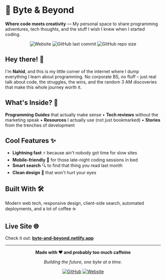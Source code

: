 # 🚀 Byte & Beyond

**Where code meets creativity** — My personal space to share programming adventures, tech thoughts, and the stuff I wish I knew when I started coding.

<div align="center">

![Website](https://img.shields.io/website?url=https%3A//byte-and-beyond.netlify.app)
![GitHub last commit](https://img.shields.io/github/last-commit/sahriarnahid/byte-and-beyond)
![GitHub repo size](https://img.shields.io/github/repo-size/sahriarnahid/byte-and-beyond)

</div>

## Hey there! 👋

I'm **Nahid**, and this is my little corner of the internet where I dump everything I learn about programming. No corporate BS, no fluff – just real talk about code, the struggles, the wins, and the random 3 AM discoveries that make this whole journey worth it.

## What's Inside? 🎯

**Programming Guides** that actually make sense • **Tech reviews** without the marketing speak • **Resources** I actually use (not just bookmarked) • **Stories** from the trenches of development

## Cool Features ✨

- **Lightning fast** ⚡ because ain't nobody got time for slow sites
- **Mobile-friendly** 📱 for those late-night coding sessions in bed
- **Smart search** 🔍 to find that thing you read last month
- **Clean design** 🎨 that won't hurt your eyes

## Built With 🛠️

Modern web tech, responsive design, client-side search, automated deployments, and a lot of coffee ☕

## Live Site 🌐

Check it out: **[byte-and-beyond.netlify.app](https://byte-and-beyond.netlify.app)**

---

<div align="center">

**Made with ❤️ and probably too much caffeine**

_Building the future, one byte at a time._

[![GitHub](https://img.shields.io/badge/Follow-sahriarnahid-181717?style=flat&logo=github)](https://github.com/sahriarnahid)
[![Website](https://img.shields.io/badge/Visit-Byte%20&%20Beyond-blue?style=flat&logo=safari)](https://byte-and-beyond.netlify.app)

</div>
